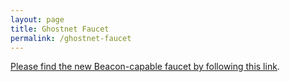```yaml
---
layout: page
title: Ghostnet Faucet
permalink: /ghostnet-faucet
---
```


[Please find the new Beacon-capable faucet by following this link](https://faucet.ghostnet.teztnets.xyz).
